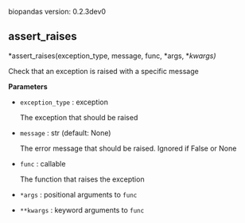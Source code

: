 biopandas version: 0.2.3dev0
## assert_raises

*assert_raises(exception_type, message, func, *args, **kwargs)*

Check that an exception is raised with a specific message

**Parameters**

- `exception_type` : exception

    The exception that should be raised

- `message` : str (default: None)

    The error message that should be raised. Ignored if False or None

- `func` : callable

    The function that raises the exception

- `*args` : positional arguments to `func`


- `**kwargs` : keyword arguments to `func`


